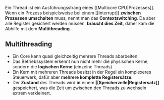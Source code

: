 Ein Thread ist ein Ausführungsstrang eines [[Multicore CPU|Prozesses]]. Wenn ein Prozess beispielsweise bei einem [[Interrupt]] **zwischen Prozessen umschalten** muss, nennt man das **Contextswitching**.
Da aber alle Register gesichert werden müssen, **braucht dies Zeit,** daher kam die Abhilfe mit dem **Multithreading**.

## Multithreading
- Ein Core kann quasi gleichzeitig mehrere Threads abarbeiten.
- Das Betriebssystem erkennt nun nicht mehr die physischen Kerne, sondern die **logischen Kerne** (einzelne Threads)
- Ein Kern mit mehreren Threads besitzt in der Regel ein komplexeres Steuerwerk, dafür aber **mehrere komplette Registersätze**.
- Der **Zustand** des Threads wird **in** einem **[[Speicherzelle|Registersatz]]** gespeichert, was die Zeit um zwischen den Threads zu wechseln extrem verkleinert.
